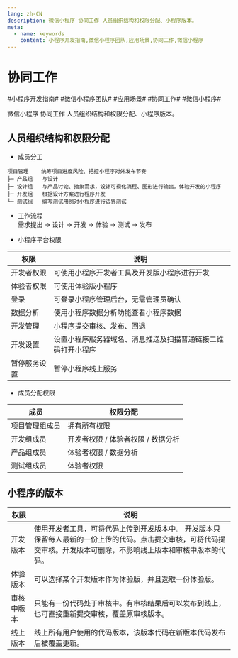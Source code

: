 ```yaml
---
lang: zh-CN
description: 微信小程序 协同工作 人员组织结构和权限分配、小程序版本。
meta:
  - name: keywords
    content: 小程序开发指南,微信小程序团队,应用场景,协同工作,微信小程序
---
```


# 协同工作

\#小程序开发指南#
\#微信小程序团队#
\#应用场景#
\#协同工作#
\#微信小程序#

微信小程序 协同工作 人员组织结构和权限分配、小程序版本。

## 人员组织结构和权限分配

* 成员分工

```
项目管理    统筹项目进度风险、把控小程序对外发布节奏
├─ 产品组   与设计
├─ 设计组   与产品讨论、抽象需求，设计可视化流程、图形进行输出。体验开发的小程序
├─ 开发组   根据设计方案进行程序开发
└─ 测试组   编写测试用例对小程序进行边界测试
```

* 工作流程  
  需求提出 -> 设计 -> 开发 -> 体验 -> 测试 -> 发布

* 小程序平台权限

| 权限        | 说明                                                |
| ---------- | -------------------------------------------------- |
| 开发者权限   | 可使用小程序开发者工具及开发版小程序进行开发              |
| 体验者权限   | 可使用体验版小程序                                    |
| 登录        | 可登录小程序管理后台，无需管理员确认                     |
| 数据分析     | 使用小程序数据分析功能查看小程序数据                     |
| 开发管理     | 小程序提交审核、发布、回退                             |
| 开发设置     | 设置小程序服务器域名、消息推送及扫描普通链接二维码打开小程序 |
| 暂停服务设置  | 暂停小程序线上服务                                    |

* 成员分配权限

| 成员         | 权限分配                       |
| ----------- | ----------------------------- |
| 项目管理组成员 | 拥有所有权限                    |
| 开发组成员    | 开发者权限 / 体验者权限 / 数据分析 |
| 产品组成员    | 体验者权限 / 数据分析            |
| 测试组成员    | 体验者权限                      |

## 小程序的版本

| 权限       | 说明                                                                                                                                      |
| --------- | ----------------------------------------------------------------------------------------------------------------------------------------- |
| 开发版本   | 使用开发者工具，可将代码上传到开发版本中。 开发版本只保留每人最新的一份上传的代码。点击提交审核，可将代码提交审核。开发版本可删除，不影响线上版本和审核中版本的代码。 |
| 体验版本   | 可以选择某个开发版本作为体验版，并且选取一份体验版。                                                                                               |
| 审核中版本 | 只能有一份代码处于审核中。有审核结果后可以发布到线上，也可直接重新提交审核，覆盖原审核版本。                                                              |
| 线上版本   | 线上所有用户使用的代码版本，该版本代码在新版本代码发布后被覆盖更新。                                                                                  |
